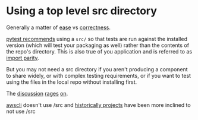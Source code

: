 # Using a top level src directory

Generally a matter of [ease](http://as.ynchrono.us/2007/12/filesystem-structure-of-python-project_21.html) vs [correctness](https://hynek.me/articles/testing-packaging/#fn:disagreement).

[pytest recommends](https://docs.pytest.org/en/latest/goodpractices.html#choosing-a-test-layout-import-rules) using a `src/` so that tests are run against the installed version (which will test your packaging as well) rather than the contents of the repo's directory. This is also true of you application and is referred to as [import parity](https://blog.ionelmc.ro/2014/05/25/python-packaging/#the-structure).

But you may not need a src directory if you aren't producing a component to share widely, or with complex testing requirements, or if you want to test using the files in the local repo without installing first.

The [discussion](https://github.com/pypa/packaging.python.org/issues/320#issuecomment-390187657) [rages](https://github.com/pypa/packaging.python.org/issues/320#issuecomment-390213738) [on](https://github.com/pypa/packaging.python.org/issues/320#issuecomment-390336319).

[awscli](https://github.com/aws/aws-cli) doesn't use /src and [historically projects](https://github.com/pypa/packaging.python.org/issues/320#issuecomment-390188087) have been more inclined to not use /src
